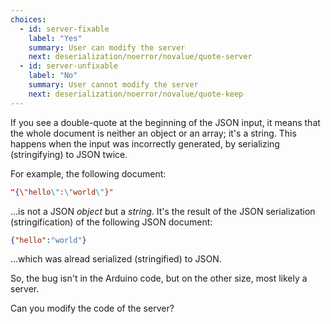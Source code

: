 ```yaml
---
choices:
  - id: server-fixable
    label: "Yes"
    summary: User can modify the server
    next: deserialization/noerror/novalue/quote-server
  - id: server-unfixable
    label: "No"
    summary: User cannot modify the server
    next: deserialization/noerror/novalue/quote-keep
---
```


If you see a double-quote at the beginning of the JSON input, it means that the whole document is neither an object or an array; it's a string. This happens when the input was incorrectly generated, by serializing (stringifying) to JSON twice.

For example, the following document:

```json
"{\"hello\":\"world\"}"
```

...is not a JSON *object* but a *string*.
It's the result of the JSON serialization (stringification) of the following JSON document:

```json
{"hello":"world"}
```

...which was alread serialized (stringified) to JSON.

So, the bug isn't in the Arduino code, but on the other size, most likely a server.

Can you modify the code of the server?